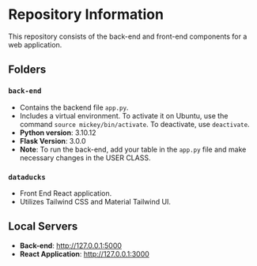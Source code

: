 # Repository Information

This repository consists of the back-end and front-end components for a web application.

## Folders

### `back-end`
- Contains the backend file `app.py`.
- Includes a virtual environment. To activate it on Ubuntu, use the command `source mickey/bin/activate`. To deactivate, use `deactivate`.
- **Python version**: 3.10.12
- **Flask Version**: 3.0.0
- **Note**: To run the back-end, add your table in the `app.py` file and make necessary changes in the USER CLASS.

### `dataducks`
- Front End React application.
- Utilizes Tailwind CSS and Material Tailwind UI.

## Local Servers

- **Back-end**: <http://127.0.0.1:5000>
- **React Application**: <http://127.0.0.1:3000>
